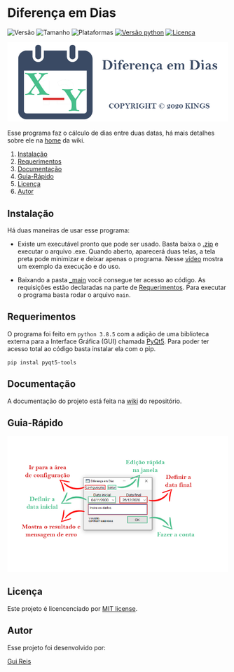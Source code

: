 # Diferença em Dias
![Versão](https://img.shields.io/badge/version-v1.0.0-orange)
![Tamanho](https://img.shields.io/badge/size-110%20MB-blue)
![Plataformas](https://img.shields.io/badge/plataforma-Windows-lightgrey)
[![Versão python](https://img.shields.io/badge/python-v3.8.5-blue)](https://www.python.org/downloads/release/python-385/)
[![Licença](https://img.shields.io/badge/license-MIT-brightgreen)](https://github.com/Gui25Reis/DIferenca-de-datas-em-dias/blob/master/LICENSE)


![Imagem](https://github.com/Gui25Reis/DIferenca-de-datas-em-dias/blob/master/arquivos/imagens/_logo/logo.png)

Esse programa faz o cálculo de dias entre duas datas, há mais detalhes sobre ele na [home](https://github.com/Gui25Reis/DIferenca-de-datas-em-dias/wiki) da wiki.

1. [Instalação](#instalação)
2. [Requerimentos](#requerimentos)
4. [Documentação](#documentação)
4. [Guia-Rápido](#guia-rápido)
5. [Licença](#licença)
6. [Autor](#autor)

## Instalação
Há duas maneiras de usar esse programa:
- Existe um executável pronto que pode ser usado. Basta baixa o [.zip](https://github.com/Gui25Reis/DIferenca-de-datas-em-dias/raw/main/arquivos/_executavel.rar) e executar o arquivo .exe. Quando aberto, aparecerá duas telas, a tela preta pode minimizar e deixar apenas o programa. Nesse [vídeo](https://github.com/Gui25Reis/DIferenca-de-datas-em-dias/wiki/Demonstração) mostra um exemplo da execução e do uso.

- Baixando a pasta [_main](https://github.com/Gui25Reis/DIferenca-de-datas-em-dias/tree/master/_main) você consegue ter acesso ao código. As requisições estão declaradas na parte de [Requerimentos](#requerimentos). Para executar o programa basta rodar o arquivo ```main```.

## Requerimentos
O programa foi feito em ```python 3.8.5``` com a adição de uma biblioteca externa para a Interface Gráfica (GUI) chamada [PyQt5](https://pypi.org/project/PyQt5/). Para poder ter acesso total ao código basta instalar ela com o pip.

    pip instal pyqt5-tools

## Documentação
A documentação do projeto está feita na [wiki](https://github.com/Gui25Reis/DIferenca-de-datas-em-dias/wiki) do repositório.

## Guia-Rápido
![tutorial](https://github.com/Gui25Reis/DIferenca-de-datas-em-dias/blob/master/arquivos/_documentacao/guia-rapido/home/home.jpg)

## Licença
Este projeto é licencenciado por [MIT license](https://github.com/Gui25Reis/DIferenca-de-datas-em-dias/blob/master/LICENSE).

## Autor
Esse projeto foi desenvolvido por:

[Gui Reis](https://github.com/Gui25Reis)

